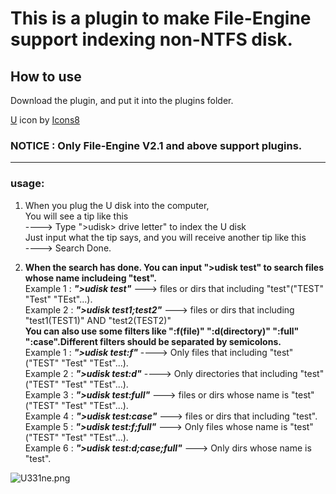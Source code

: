 # This is a plugin to make File-Engine support indexing non-NTFS disk.
## How to use
Download the plugin, and put it into the plugins folder.

<a target="_blank" href="https://icons8.com/icon/VUbZIzgZCtQe/u">U</a> icon by <a target="_blank" href="https://icons8.com">Icons8</a>


### NOTICE : Only File-Engine V2.1 and above support plugins.
***
### usage:
1. When you plug the U disk into the computer,    
You will see a tip like this   
----> Type ">udisk> drive letter" to index the U disk   
Just input what the tip says, and you will receive another tip like this   
----> Search Done.

2. **When the search has done. You can input ">udisk test" to search files whose name includeing "test".**   
Example 1 : ***">udisk test"***  --->  files or dirs that including "test"("TEST" "Test" "TEst"...).   
Example 2 : ***">udisk test1;test2"***  --->  files or dirs that including "test1(TEST1)" AND "test2(TEST2)"   
**You can also use some filters like ":f(file)" ":d(directory)" ":full" ":case".Different filters should be separated by semicolons.**   
Example 1 : ***">udisk test:f"***  ---->  Only files that including "test"("TEST" "Test" "TEst"...).   
Example 2 : ***">udisk test:d"***  ---->  Only directories that including "test"("TEST" "Test" "TEst"...).   
Example 3 : ***">udisk test:full"*** --->  files or dirs whose name is "test"("TEST" "Test" "TEst"...).   
Example 4 : ***">udisk test:case"*** ---> files or dirs that including "test".   
Example 5 : ***">udisk test:f;full"***  --->  Only files whose name is "test"("TEST" "Test" "TEst"...).   
Example 6 : ***">udisk test:d;case;full"***  --->  Only dirs whose name is "test".   

![U331ne.png](https://s1.ax1x.com/2020/07/12/U331ne.png)
